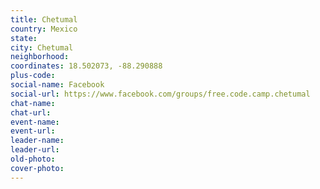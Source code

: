```yaml
---
title: Chetumal
country: Mexico
state: 
city: Chetumal
neighborhood: 
coordinates: 18.502073, -88.290888
plus-code:
social-name: Facebook
social-url: https://www.facebook.com/groups/free.code.camp.chetumal
chat-name:
chat-url:
event-name:
event-url:
leader-name:
leader-url:
old-photo: 
cover-photo:
---
```

